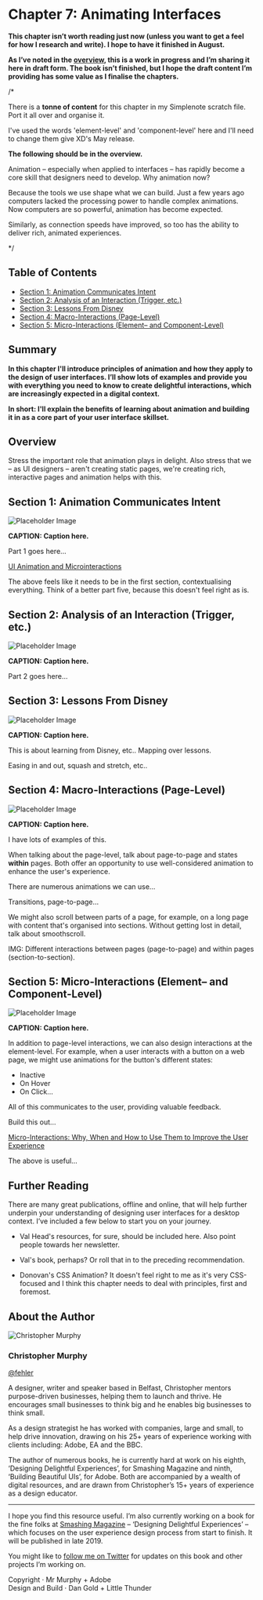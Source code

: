 Chapter 7: Animating Interfaces
===============================

<!-- 829 Words -->

**This chapter isn’t worth reading just now (unless you want to get a feel for how I research and write). I hope to have it finished in August.**

**As I’ve noted in the [overview](https://github.com/buildingbeautifuluis/bbuis/blob/master/00-Overview.md), this is a work in progress and I’m sharing it here in draft form. The book isn’t finished, but I hope the draft content I’m providing has some value as I finalise the chapters.**

/*

There is a **tonne of content** for this chapter in my Simplenote scratch file. Port it all over and organise it.

I've used the words 'element-level' and 'component-level' here and I'll need to change them give XD's May release.

**The following should be in the overview.**

Animation – especially when applied to interfaces – has rapidly become a core skill that designers need to develop. Why animation now?

Because the tools we use shape what we can build. Just a few years ago computers lacked the processing power to handle complex animations. Now computers are so powerful, animation has become expected.

Similarly, as connection speeds have improved, so too has the ability to deliver rich, animated experiences.

*/



Table of Contents
-----------------

+ [Section 1: Animation Communicates Intent](#)
+ [Section 2: Analysis of an Interaction (Trigger, etc.)](#)
+ [Section 3: Lessons From Disney](#)
+ [Section 4: Macro-Interactions (Page-Level)](#)
+ [Section 5: Micro-Interactions (Element– and Component-Level)](#)



Summary
-------

**In this chapter I'll introduce principles of animation and how they apply to the design of user interfaces. I’ll show lots of examples and provide you with everything you need to know to create delightful interactions, which are increasingly expected in a digital context.**

**In short: I'll explain the benefits of learning about animation and building it in as a core part of your user interface skillset.**



Overview
--------

Stress the important role that animation plays in delight. Also stress that we – as UI designers – aren't creating static pages, we're creating rich, interactive pages and animation helps with this.



Section 1: Animation Communicates Intent
----------------------------------------

![Placeholder Image](images/section-opening-placeholder-image.png)

**CAPTION: Caption here.**


Part 1 goes here…

[UI Animation and Microinteractions](https://www.awwwards.com/awwwards/collections/animation/)

The above feels like it needs to be in the first section, contextualising everything. Think of a better part five, because this doesn't feel right as is.



Section 2: Analysis of an Interaction (Trigger, etc.)
-----------------------------------------------------

![Placeholder Image](images/section-opening-placeholder-image.png)

**CAPTION: Caption here.**


Part 2 goes here…



Section 3: Lessons From Disney
------------------------------

![Placeholder Image](images/section-opening-placeholder-image.png)

**CAPTION: Caption here.**


This is about learning from Disney, etc.. Mapping over lessons.

Easing in and out, squash and stretch, etc..



Section 4: Macro-Interactions (Page-Level)
------------------------------------------

![Placeholder Image](images/section-opening-placeholder-image.png)

**CAPTION: Caption here.**


I have lots of examples of this.

When talking about the page-level, talk about page-to-page and states **within** pages. Both offer an opportunity to use well-considered animation to enhance the user's experience.

There are numerous animations we can use…

Transitions, page-to-page…

We might also scroll between parts of a page, for example, on a long page with content that's organised into sections. Without getting lost in detail, talk about smoothscroll.

IMG: Different interactions between pages (page-to-page) and within pages (section-to-section).



Section 5: Micro-Interactions (Element– and Component-Level)
------------------------------------------------------------

![Placeholder Image](images/section-opening-placeholder-image.png)

**CAPTION: Caption here.**


In addition to page-level interactions, we can also design interactions at the element-level. For example, when a user interacts with a button on a web page, we might use animations for the button's different states:

+ Inactive
+ On Hover
+ On Click…

All of this communicates to the user, providing valuable feedback. 

Build this out…

[Micro-Interactions: Why, When and How to Use Them to Improve the User Experience](https://uxdesign.cc/micro-interactions-why-when-and-how-to-use-them-to-boost-the-ux-17094b3baaa0)

The above is useful…



Further Reading
---------------

There are many great publications, offline and online, that will help further underpin your understanding of designing user interfaces for a desktop context. I’ve included a few below to start you on your journey.

+ Val Head's resources, for sure, should be included here. Also point people towards her newsletter.

+ Val's book, perhaps? Or roll that in to the preceding recommendation.

+ Donovan's CSS Animation? It doesn't feel right to me as it's very CSS-focused and I think this chapter needs to deal with principles, first and foremost.



About the Author
----------------

![Christopher Murphy](images/overview/mr-murphy.png)

### Christopher Murphy

[@fehler](https://www.twitter.com/fehler)

A designer, writer and speaker based in Belfast, Christopher mentors purpose-driven businesses, helping them to launch and thrive. He encourages small businesses to think big and he enables big businesses to think small.

As a design strategist he has worked with companies, large and small, to help drive innovation, drawing on his 25+ years of experience working with clients including: Adobe, EA and the BBC.

The author of numerous books, he is currently hard at work on his eighth, ‘Designing Delightful Experiences’, for Smashing Magazine and ninth, ‘Building Beautiful UIs’, for Adobe. Both are accompanied by a wealth of digital resources, and are drawn from Christopher’s 15+ years of experience as a design educator.



---



I hope you find this resource useful. I’m also currently working on a book for the fine folks at [Smashing Magazine](https://www.smashingmagazine.com) – ‘Designing Delightful Experiences’ – which focuses on the user experience design process from start to finish. It will be published in late 2019.

You might like to [follow me on Twitter](https://www.twitter.com/fehler) for updates on this book and other projects I’m working on.

Copyright · Mr Murphy + Adobe  
Design and Build · Dan Gold + Little Thunder